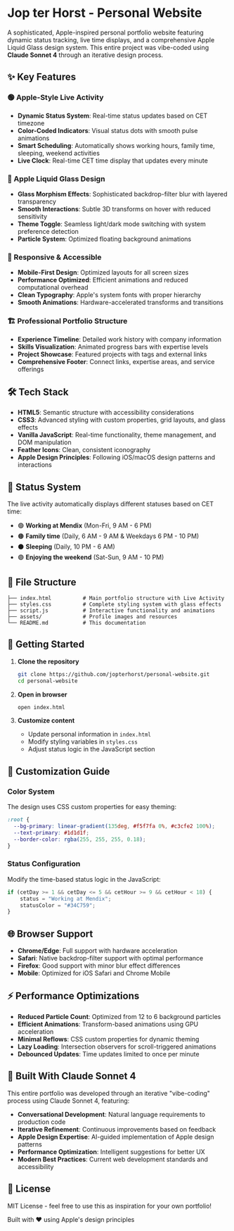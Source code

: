 # Jop ter Horst - Personal Website

A sophisticated, Apple-inspired personal portfolio website featuring dynamic status tracking, live time displays, and a comprehensive Apple Liquid Glass design system. This entire project was vibe-coded using **Claude Sonnet 4** through an iterative design process.

## ✨ Key Features

### 🟢 Apple-Style Live Activity
- **Dynamic Status System**: Real-time status updates based on CET timezone
- **Color-Coded Indicators**: Visual status dots with smooth pulse animations
- **Smart Scheduling**: Automatically shows working hours, family time, sleeping, weekend activities
- **Live Clock**: Real-time CET time display that updates every minute

### 🎨 Apple Liquid Glass Design
- **Glass Morphism Effects**: Sophisticated backdrop-filter blur with layered transparency
- **Smooth Interactions**: Subtle 3D transforms on hover with reduced sensitivity
- **Theme Toggle**: Seamless light/dark mode switching with system preference detection
- **Particle System**: Optimized floating background animations

### 📱 Responsive & Accessible
- **Mobile-First Design**: Optimized layouts for all screen sizes
- **Performance Optimized**: Efficient animations and reduced computational overhead
- **Clean Typography**: Apple's system fonts with proper hierarchy
- **Smooth Animations**: Hardware-accelerated transforms and transitions

### 🏗️ Professional Portfolio Structure
- **Experience Timeline**: Detailed work history with company information
- **Skills Visualization**: Animated progress bars with expertise levels
- **Project Showcase**: Featured projects with tags and external links
- **Comprehensive Footer**: Connect links, expertise areas, and service offerings

## 🛠️ Tech Stack

- **HTML5**: Semantic structure with accessibility considerations
- **CSS3**: Advanced styling with custom properties, grid layouts, and glass effects
- **Vanilla JavaScript**: Real-time functionality, theme management, and DOM manipulation
- **Feather Icons**: Clean, consistent iconography
- **Apple Design Principles**: Following iOS/macOS design patterns and interactions

## 🎯 Status System

The live activity automatically displays different statuses based on CET time:

- 🟢 **Working at Mendix** (Mon-Fri, 9 AM - 6 PM)
- 🟠 **Family time** (Daily, 6 AM - 9 AM & Weekdays 6 PM - 10 PM)
- ⚫ **Sleeping** (Daily, 10 PM - 6 AM)
- 🟣 **Enjoying the weekend** (Sat-Sun, 9 AM - 10 PM)

## 📁 File Structure

```
├── index.html          # Main portfolio structure with Live Activity
├── styles.css          # Complete styling system with glass effects
├── script.js           # Interactive functionality and animations
├── assets/             # Profile images and resources
└── README.md           # This documentation
```

## 🚀 Getting Started

1. **Clone the repository**
   ```bash
   git clone https://github.com/jopterhorst/personal-website.git
   cd personal-website
   ```

2. **Open in browser**
   ```bash
   open index.html
   ```

3. **Customize content**
   - Update personal information in `index.html`
   - Modify styling variables in `styles.css`
   - Adjust status logic in the JavaScript section

## 🎨 Customization Guide

### Color System
The design uses CSS custom properties for easy theming:
```css
:root {
  --bg-primary: linear-gradient(135deg, #f5f7fa 0%, #c3cfe2 100%);
  --text-primary: #1d1d1f;
  --border-color: rgba(255, 255, 255, 0.18);
}
```

### Status Configuration
Modify the time-based status logic in the JavaScript:
```javascript
if (cetDay >= 1 && cetDay <= 5 && cetHour >= 9 && cetHour < 18) {
    status = "Working at Mendix";
    statusColor = "#34C759";
}
```

## 🌐 Browser Support

- **Chrome/Edge**: Full support with hardware acceleration
- **Safari**: Native backdrop-filter support with optimal performance
- **Firefox**: Good support with minor blur effect differences
- **Mobile**: Optimized for iOS Safari and Chrome Mobile

## ⚡ Performance Optimizations

- **Reduced Particle Count**: Optimized from 12 to 6 background particles
- **Efficient Animations**: Transform-based animations using GPU acceleration
- **Minimal Reflows**: CSS custom properties for dynamic theming
- **Lazy Loading**: Intersection observers for scroll-triggered animations
- **Debounced Updates**: Time updates limited to once per minute

## 🔧 Built With Claude Sonnet 4

This entire portfolio was developed through an iterative "vibe-coding" process using Claude Sonnet 4, featuring:
- **Conversational Development**: Natural language requirements to production code
- **Iterative Refinement**: Continuous improvements based on feedback
- **Apple Design Expertise**: AI-guided implementation of Apple design patterns
- **Performance Optimization**: Intelligent suggestions for better UX
- **Modern Best Practices**: Current web development standards and accessibility

## 📄 License

MIT License - feel free to use this as inspiration for your own portfolio!


Built with ❤️ using Apple's design principles
